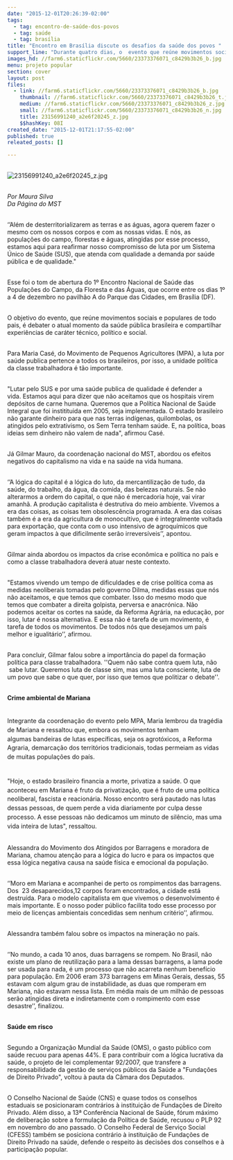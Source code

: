 ```yaml
---
date: "2015-12-01T20:26:39-02:00"
tags:
  - tag: encontro-de-saúde-dos-povos
  - tag: saúde
  - tag: brasília
title: "Encontro em Brasília discute os desafios da saúde dos povos "
support_line: "Durante quatro dias, o  evento que reúne movimentos sociais e populares de todo pais, vai debater o atual momento da saúde pública brasileira e compartilhar experiências de caráter técnico, político e social. "
images_hd: //farm6.staticflickr.com/5660/23373376071_c8429b3b26_b.jpg
menu: projeto popular
section: cover
layout: post
files:
  - link: //farm6.staticflickr.com/5660/23373376071_c8429b3b26_b.jpg
    thumbnail: //farm6.staticflickr.com/5660/23373376071_c8429b3b26_t.jpg
    medium: //farm6.staticflickr.com/5660/23373376071_c8429b3b26_z.jpg
    small: //farm6.staticflickr.com/5660/23373376071_c8429b3b26_n.jpg
    title: 23156991240_a2e6f20245_z.jpg
    $$hashKey: 08I
created_date: "2015-12-01T21:17:55-02:00"
published: true
releated_posts: []

---
```

<p><br />
<img alt="23156991240_a2e6f20245_z.jpg" src="//farm6.staticflickr.com/5660/23373376071_c8429b3b26_b.jpg" /></p>

<p><br />
<em>Por Maura Silva<br />
Da P&aacute;gina do MST</em></p>

<p><br />
&lsquo;&rsquo;Al&eacute;m de desterritorializarem as terras e as &aacute;guas, agora querem fazer o mesmo com os nossos corpos e com as nossas vidas. E n&oacute;s, as popula&ccedil;&otilde;es do campo, florestas e &aacute;guas, atingidas por esse processo, estamos aqui para reafirmar nosso compromisso de luta por um Sistema &Uacute;nico de Sa&uacute;de (SUS), que atenda com qualidade a demanda por sa&uacute;de p&uacute;blica e de qualidade.&quot;</p>

<p><br />
Esse foi o tom de abertura do 1&ordm; Encontro Nacional de Sa&uacute;de das Popula&ccedil;&otilde;es do Campo, da Floresta e das &Aacute;guas, que ocorre entre os dias&nbsp;1&ordm; a 4 de dezembro&nbsp;no pavilh&atilde;o A do Parque das Cidades, em Bras&iacute;lia (DF).&nbsp;</p>

<p><br />
O objetivo do evento, que re&uacute;ne movimentos sociais e populares de todo pais, &eacute; debater o atual momento da sa&uacute;de p&uacute;blica brasileira e compartilhar experi&ecirc;ncias de car&aacute;ter t&eacute;cnico, pol&iacute;tico e social.&nbsp;</p>

<p><br />
Para Maria Cas&eacute;,&nbsp;do Movimento de Pequenos Agricultores (MPA), a luta por sa&uacute;de publica pertence a todos os brasileiros, por isso, a unidade pol&iacute;tica da classe trabalhadora &eacute; t&atilde;o importante. &nbsp;</p>

<p><br />
&quot;Lutar pelo SUS e por uma sa&uacute;de publica de qualidade &eacute; defender a vida.&nbsp;Estamos aqui para dizer que n&atilde;o aceitamos que os hospitais virem dep&oacute;sitos de carne humana. Queremos que a Pol&iacute;tica Nacional de Sa&uacute;de Integral que foi institituida em 2005, seja implementada. O estado brasileiro n&atilde;o garante dinheiro para que nas terras ind&iacute;genas, quilombolas,&nbsp;os atingidos pelo extrativismo, os Sem Terra tenham sa&uacute;de. E, na pol&iacute;tica, boas ideias sem dinheiro n&atilde;o valem de nada&quot;, afirmou Cas&eacute;.</p>

<p><br />
J&aacute;&nbsp;Gilmar Mauro, da coordena&ccedil;&atilde;o nacional do MST, abordou os efeitos negativos do capitalismo na vida e na sa&uacute;de na vida humana. &nbsp;</p>

<p><br />
&lsquo;&rsquo;A l&oacute;gica do capital &eacute; a l&oacute;gica do luto, da mercantiliza&ccedil;&atilde;o de tudo, da sa&uacute;de, do trabalho, da &aacute;gua, da comida, das belezas naturais. Se n&atilde;o alterarmos a ordem do capital, o que n&atilde;o &eacute; mercadoria hoje, vai virar amanh&atilde;. A produ&ccedil;&atilde;o capitalista &eacute; destrutiva do meio ambiente. Vivemos a era das coisas, as coisas tem obsolesc&ecirc;ncia programada. A era das coisas tamb&eacute;m &eacute; a era da agricultura de monocultivo, que &eacute; integralmente voltada para exporta&ccedil;&atilde;o, que conta com o uso intensivo de agroqu&iacute;micos que geram impactos &agrave; que dificilmente ser&atilde;o irrevers&iacute;veis&rsquo;&rsquo;, apontou. &nbsp;</p>

<p><br />
Gilmar ainda abordou os impactos da crise econ&ocirc;mica e pol&iacute;tica no pa&iacute;s e como a classe trabalhadora dever&aacute; atuar neste contexto.&nbsp;</p>

<p><br />
&quot;Estamos vivendo um tempo de dificuldades e de crise pol&iacute;tica coma as medidas neoliberais tomadas pelo governo Dilma, medidas essas que n&oacute;s n&atilde;o aceitamos, e que temos que combater. Isso do mesmo modo que temos que combater a direita golpista, perversa e anacr&oacute;nica. N&atilde;o podemos aceitar os cortes na sa&uacute;de, da Reforma Agr&aacute;ria, na educa&ccedil;&atilde;o, por isso, lutar &eacute; nossa alternativa. E essa n&atilde;o &eacute; tarefa de um movimento, &eacute; tarefa de todos os movimentos. De todos n&oacute;s que desejamos um pa&iacute;s melhor e igualit&aacute;rio&rsquo;&rsquo;, afirmou. &nbsp;</p>

<p><br />
Para concluir, Gilmar&nbsp;falou&nbsp;sobre a import&acirc;ncia do papel da forma&ccedil;&atilde;o pol&iacute;tica para classe trabalhadora. &#39;&#39;Quem n&atilde;o sabe contra quem luta, n&atilde;o &nbsp;sabe lutar. Queremos luta de classe sim, mas uma luta consciente, luta de um povo que sabe o que quer, por isso que temos que politizar o debate&#39;&#39;.&nbsp;</p>

<p><br />
<strong>Crime ambiental de Mariana</strong></p>

<p style="line-height: 20.8px;"><br />
Integrante da coordena&ccedil;&atilde;o do evento pelo MPA, Maria lembrou da trag&eacute;dia de Mariana e ressaltou que, embora os&nbsp;movimentos tenham algumas<span style="line-height: 20.8px;">&nbsp;bandeiras de lutas espec&iacute;ficas</span>,<span style="line-height: 20.8px;">&nbsp;seja os&nbsp;agrot&oacute;xicos, a&nbsp;Reforma Agraria, demarca&ccedil;&atilde;o dos territ&oacute;rios tradicionais, todas&nbsp;</span><span style="line-height: 20.8px;">permeiam as vidas de muitas popula&ccedil;&otilde;es do pa&iacute;s.&nbsp;</span></p>

<p style="line-height: 20.8px;"><br />
<span style="line-height: 20.8px;">&quot;Hoje, o estado brasileiro financia a morte, privatiza a sa&uacute;de. O que aconteceu em Mariana &eacute; fruto da privatiza&ccedil;&atilde;o, que &eacute; fruto de uma pol&iacute;tica neoliberal, fascista e reacion&aacute;ria. Nosso encontro ser&aacute; pautado nas lutas dessas pessoas, de quem perde a vida diariamente por culpa desse processo. A esse pessoas n&atilde;o dedicamos um minuto de sil&ecirc;ncio, mas uma vida inteira de lutas&quot;, ressaltou.</span></p>

<p><br />
Alessandra do Movimento dos Atingidos por Barragens e moradora de Mariana, chamou aten&ccedil;&atilde;o para a l&oacute;gica do lucro e para os impactos que essa l&oacute;gica negativa causa na sa&uacute;de f&iacute;sica e emocional da popula&ccedil;&atilde;o.</p>

<p><br />
&lsquo;&rsquo;Moro em Mariana e acompanhei de perto os rompimentos das barragens. Dos &nbsp;23 desaparecidos,12 corpos foram encontrados, a cidade est&aacute; destru&iacute;da. Para o modelo capitalista em que vivemos o desenvolvimento &eacute; mais importante. E o nosso poder p&uacute;blico facilita todo esse processo por meio de licen&ccedil;as ambientais concedidas sem nenhum crit&eacute;rio&rsquo;&rsquo;, afirmou.&nbsp;</p>

<p><br />
Alessandra tamb&eacute;m falou sobre os impactos na minera&ccedil;&atilde;o no pa&iacute;s.</p>

<p><br />
&lsquo;&rsquo;No mundo, a cada 10 anos, duas barragens se rompem. No Brasil, n&atilde;o existe um plano de reutiliza&ccedil;&atilde;o para a lama dessas barragens, a lama pode ser usada para nada, &eacute; um processo que n&atilde;o acarreta nenhum benef&iacute;cio para popula&ccedil;&atilde;o. Em 2006 eram 373 barragens em Minas Gerais, dessas, 55 estavam com algum grau de instabilidade, as duas que romperam em Mariana, n&atilde;o estavam nessa lista. Em m&eacute;dia mais de um milh&atilde;o de pessoas ser&atilde;o atingidas direta e indiretamente com o rompimento com esse desastre&rsquo;&rsquo;, finalizou.&nbsp;</p>

<p><br />
<strong>Sa&uacute;de em risco &nbsp;</strong></p>

<p><br />
Segundo a Organiza&ccedil;&atilde;o Mundial da Sa&uacute;de (OMS), o gasto p&uacute;blico com sa&uacute;de recuou para apenas 44%. E para contribuir com a l&oacute;gica lucrativa da sa&uacute;de, o projeto de lei complementar 92/2007, que transfere a responsabilidade da gest&atilde;o de servi&ccedil;os p&uacute;blicos da Sa&uacute;de a &quot;Funda&ccedil;&otilde;es de Direito Privado&quot;, voltou &agrave; pauta da C&acirc;mara dos Deputados.</p>

<p><br />
O Conselho Nacional de Sa&uacute;de (CNS) e quase todos os conselhos estaduais se posicionaram contr&aacute;rios &agrave; institui&ccedil;&atilde;o de Funda&ccedil;&otilde;es de Direito Privado. Al&eacute;m disso, a 13&ordf; Confer&ecirc;ncia Nacional de Sa&uacute;de, f&oacute;rum m&aacute;ximo de delibera&ccedil;&atilde;o sobre a formula&ccedil;&atilde;o da Pol&iacute;tica de Sa&uacute;de, recusou o PLP 92 em novembro do ano passado.&nbsp;O Conselho Federal de Servi&ccedil;o Social (CFESS) tamb&eacute;m se posiciona contr&aacute;rio &agrave; institui&ccedil;&atilde;o de Funda&ccedil;&otilde;es de Direito Privado na sa&uacute;de, defende o respeito &agrave;s decis&otilde;es dos conselhos e &agrave; participa&ccedil;&atilde;o popular.</p>
